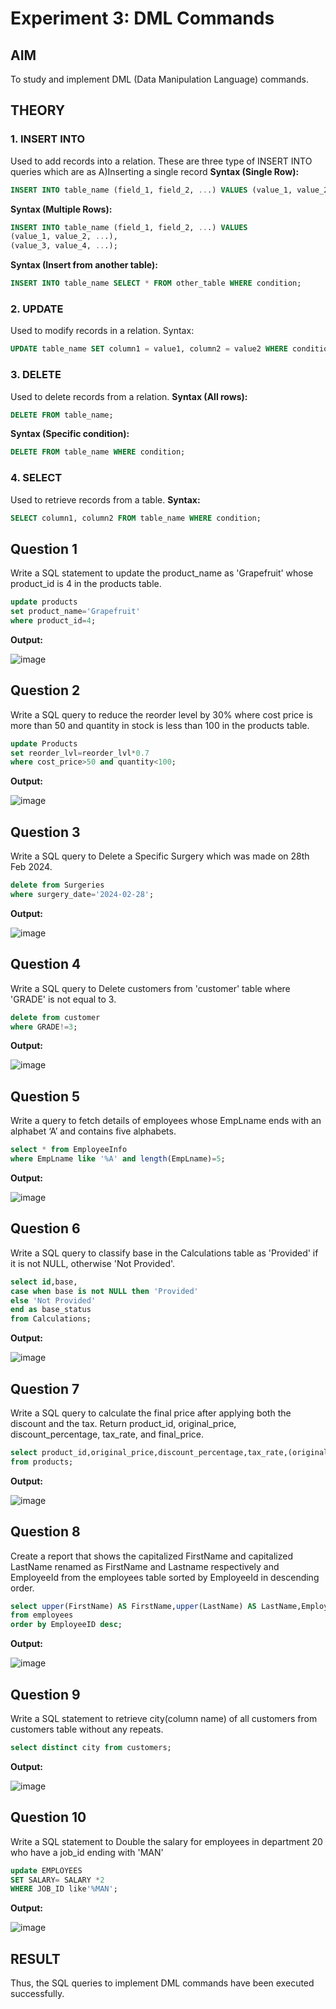 # Experiment 3: DML Commands
## AIM
To study and implement DML (Data Manipulation Language) commands.

## THEORY

### 1. INSERT INTO
Used to add records into a relation.
These are three type of INSERT INTO queries which are as
A)Inserting a single record
**Syntax (Single Row):**
```sql
INSERT INTO table_name (field_1, field_2, ...) VALUES (value_1, value_2, ...);
```
**Syntax (Multiple Rows):**
```sql
INSERT INTO table_name (field_1, field_2, ...) VALUES
(value_1, value_2, ...),
(value_3, value_4, ...);
```
**Syntax (Insert from another table):**
```sql
INSERT INTO table_name SELECT * FROM other_table WHERE condition;
```
### 2. UPDATE
Used to modify records in a relation.
Syntax:
```sql
UPDATE table_name SET column1 = value1, column2 = value2 WHERE condition;
```
### 3. DELETE
Used to delete records from a relation.
**Syntax (All rows):**
```sql
DELETE FROM table_name;
```
**Syntax (Specific condition):**
```sql
DELETE FROM table_name WHERE condition;
```
### 4. SELECT
Used to retrieve records from a table.
**Syntax:**
```sql
SELECT column1, column2 FROM table_name WHERE condition;
```
**Question 1**
--
Write a SQL statement to update the product_name as 'Grapefruit' whose product_id is 4 in the products table.
```sql
update products
set product_name='Grapefruit'
where product_id=4;
```
**Output:**

![image](https://github.com/user-attachments/assets/7ab52d73-90fd-4248-811c-0a73081d6409)


**Question 2**
---
Write a SQL query to reduce the reorder level by 30% where cost price is more than 50 and quantity in stock is less than 100 in the products table.

```sql
update Products
set reorder_lvl=reorder_lvl*0.7
where cost_price>50 and quantity<100;
```

**Output:**

![image](https://github.com/user-attachments/assets/d3655583-9bf8-4b01-81c6-4d7f09a8ab1f)

**Question 3**
---
Write a SQL query to Delete a Specific Surgery which was made on 28th Feb 2024.

```sql
delete from Surgeries 
where surgery_date='2024-02-28';
```

**Output:**

![image](https://github.com/user-attachments/assets/7d3c2e09-199b-4a52-a773-b7ff278d4d62)


**Question 4**
---
Write a SQL query to Delete customers from 'customer' table where 'GRADE' is not equal to 3.

```sql
delete from customer
where GRADE!=3;
```

**Output:**

![image](https://github.com/user-attachments/assets/a16166ae-e70d-4dbb-b54b-1fb4c6fc7f46)


**Question 5**
---
 Write a query to fetch details of employees whose EmpLname ends with an alphabet ‘A’ and contains five alphabets.

```sql
select * from EmployeeInfo 
where EmpLname like '%A' and length(EmpLname)=5;
```

**Output:**

![image](https://github.com/user-attachments/assets/c89f1590-cf96-44d1-98ae-f1311b872bc0)

**Question 6**
---
Write a SQL query to classify base in the Calculations table as 'Provided' if it is not NULL, otherwise 'Not Provided'.

```sql
select id,base,
case when base is not NULL then 'Provided'
else 'Not Provided'
end as base_status
from Calculations;
```

**Output:**

![image](https://github.com/user-attachments/assets/4f58787b-ed34-4a47-891d-9a6d9b76e608)


**Question 7**
---
Write a SQL query to calculate the final price after applying both the discount and the tax. Return product_id, original_price, discount_percentage, tax_rate, and final_price.

```sql
select product_id,original_price,discount_percentage,tax_rate,(original_price*(1-discount_percentage))*(1+tax_rate) as final_price
from products;
```

**Output:**

![image](https://github.com/user-attachments/assets/7f750be9-fc15-4fb8-9f3c-469e66e4685d)

**Question 8**
---
Create a report that shows the capitalized FirstName and capitalized LastName renamed as FirstName and Lastname respectively and EmployeeId from the employees table sorted by EmployeeId in descending order.
```sql
select upper(FirstName) AS FirstName,upper(LastName) AS LastName,EmployeeId
from employees
order by EmployeeID desc;
```

**Output:**

![image](https://github.com/user-attachments/assets/9c849936-cec8-42bc-8232-cbfa3000a412)

**Question 9**
---
Write a SQL statement to retrieve city(column name) of all customers from customers table without any repeats.
```sql
select distinct city from customers;
```

**Output:**

![image](https://github.com/user-attachments/assets/8ee1e2c0-f61f-4004-b296-10d05a65beb2)

**Question 10**
---
Write a SQL statement to Double the salary for employees in department 20 who have a job_id ending with 'MAN'
```sql
update EMPLOYEES
SET SALARY= SALARY *2
WHERE JOB_ID like'%MAN';
```

**Output:**

![image](https://github.com/user-attachments/assets/b64a955b-c8db-4950-b89a-46c6b0936cb4)

## RESULT
Thus, the SQL queries to implement DML commands have been executed successfully.

